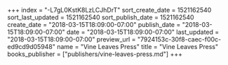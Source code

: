+++
index = "-L7gL0KstK8LzLCJhDrT"
sort_create_date = 1521162540
sort_last_updated = 1521162540
sort_publish_date = 1521162540
create_date = "2018-03-15T18:09:00-07:00"
publish_date = "2018-03-15T18:09:00-07:00"
date = "2018-03-15T18:09:00-07:00"
last_updated = "2018-03-15T18:09:00-07:00"
preview_url = "7924153c-30f8-caec-f00c-ed9cd9d05948"
name = "Vine Leaves Press"
title = "Vine Leaves Press"
books_publisher = ["publishers/vine-leaves-press.md"]
+++
